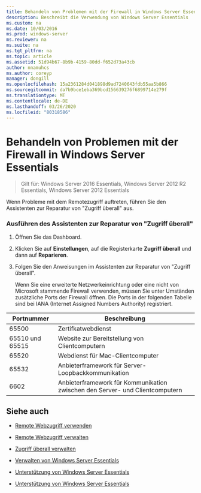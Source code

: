 ```yaml
---
title: Behandeln von Problemen mit der Firewall in Windows Server Essentials
description: Beschreibt die Verwendung von Windows Server Essentials
ms.custom: na
ms.date: 10/03/2016
ms.prod: windows-server
ms.reviewer: na
ms.suite: na
ms.tgt_pltfrm: na
ms.topic: article
ms.assetid: 51d94b67-8b9b-4159-80dd-f652d73a43cb
author: nnamuhcs
ms.author: coreyp
manager: dongill
ms.openlocfilehash: 15a2361284d041898d9ad7240643fdb55aa5b866
ms.sourcegitcommit: da7b9bce1eba369bcd156639276f6899714e279f
ms.translationtype: MT
ms.contentlocale: de-DE
ms.lasthandoff: 03/26/2020
ms.locfileid: "80318586"
---
```

# <a name="troubleshoot-your-firewall-in-windows-server-essentials"></a>Behandeln von Problemen mit der Firewall in Windows Server Essentials
 
>Gilt für: Windows Server 2016 Essentials, Windows Server 2012 R2 Essentials, Windows Server 2012 Essentials
  
 Wenn Probleme mit dem Remotezugriff auftreten, führen Sie den Assistenten zur Reparatur von "Zugriff überall" aus.  
  
### <a name="to-run-the-repair-anywhere-access-wizard"></a>Ausführen des Assistenten zur Reparatur von "Zugriff überall"  
  
1. Öffnen Sie das Dashboard.  
  
2. Klicken Sie auf **Einstellungen**, auf die Registerkarte **Zugriff überall** und dann auf **Reparieren**.  
  
3. Folgen Sie den Anweisungen im Assistenten zur Reparatur von "Zugriff überall".  
  
   Wenn Sie eine erweiterte Netzwerkeinrichtung oder eine nicht von Microsoft stammende Firewall verwenden, müssen Sie unter Umständen zusätzliche Ports der Firewall öffnen. Die Ports in der folgenden Tabelle sind bei IANA (Internet Assigned Numbers Authority) registriert.  
  
|Portnummer|Beschreibung|  
|-----------------|-----------------|  
|65500|Zertifkatwebdienst|  
|65510 und 65515|Website zur Bereitstellung von Clientcomputern|  
|65520|Webdienst für Mac-Clientcomputer|  
|65532|Anbieterframework für Server-Loopbackkommunikation|  
|6602|Anbieterframework für Kommunikation zwischen den Server- und Clientcomputern|  
  
## <a name="see-also"></a>Siehe auch  
  
-   [Remote Webzugriff verwenden](../use/Use-Remote-Web-Access-in-Windows-Server-Essentials.md)  
  
-   [Remote Webzugriff verwalten](../manage/Manage-Remote-Web-Access-in-Windows-Server-Essentials.md)  
  
-   [Zugriff überall verwalten](../manage/Manage-Anywhere-Access-in-Windows-Server-Essentials.md)  
  
-   [Verwalten von Windows Server Essentials](../manage/Manage-Windows-Server-Essentials.md)  
  

-   [Unterstützung von Windows Server Essentials](Support-Windows-Server-Essentials.md)

-   [Unterstützung von Windows Server Essentials](../support/Support-Windows-Server-Essentials.md)

